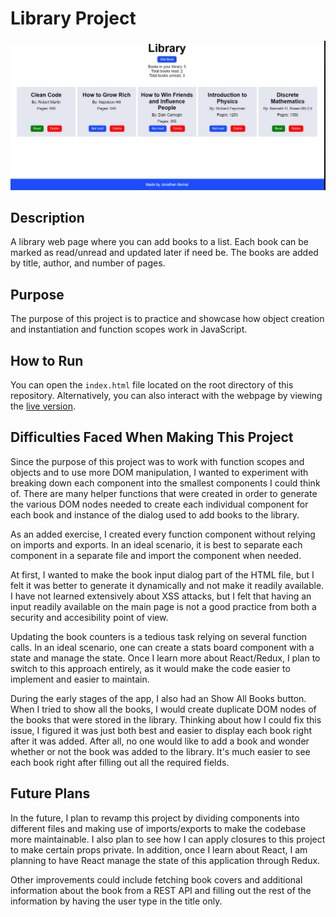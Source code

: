 # Library Project

<img src="assets/library_app_demo_v1.PNG" alt="A screenshot showcasing a demo of the library app. The book information is made up just to showcase what each book looks like on a desktop browser.">

## Description
A library web page where you can add books to a list. Each book can be marked as read/unread and updated later if need be. The books are added by title, author, and number of pages.

## Purpose
The purpose of this project is to practice and showcase how object creation and instantiation and function scopes work in JavaScript.

## How to Run
You can open the `index.html` file located on the root directory of this repository.
Alternatively, you can also interact with the webpage by viewing the [live version](https://jonathanbernal.github.io/library/).

## Difficulties Faced When Making This Project
Since the purpose of this project was to work with function scopes and objects and to use more DOM manipulation, I wanted to experiment with breaking down each component into the smallest components I could think of. There are many helper functions that were created in order to generate the various DOM nodes needed to create each individual component for each book and instance of the dialog used to add books to the library. 

As an added exercise, I created every function component without relying on imports and exports. In an ideal scenario, it is best to separate each component in a separate file and import the component when needed.

At first, I wanted to make the book input dialog part of the HTML file, but I felt it was better to generate it dynamically and not make it readily available. I have not learned extensively about XSS attacks, but I felt that having an input readily available on the main page is not a good practice from both a security and accesibility point of view. 

Updating the book counters is a tedious task relying on several function calls. In an ideal scenario, one can create a stats board component with a state and manage the state. Once I learn more about React/Redux, I plan to switch to this approach entirely, as it would make the code easier to implement and easier to maintain.

During the early stages of the app, I also had an Show All Books button. When I tried to show all the books, I would create duplicate DOM nodes of the books that were stored in the library. Thinking about how I could fix this issue, I figured it was just both best and easier to display each book right after it was added. After all, no one would like to add a book and wonder whether or not the book was added to the library. It's much easier to see each book right after filling out all the required fields.

## Future Plans
In the future, I plan to revamp this project by dividing components into different files and making use of imports/exports to make the codebase more maintainable. I also plan to see how I can apply closures to this project to make certain props private. In addition, once I learn about React, I am planning to have React manage the state of this application through Redux. 

Other improvements could include fetching book covers and additional information about the book from a REST API and filling out the rest of the information by having the user type in the title only.

